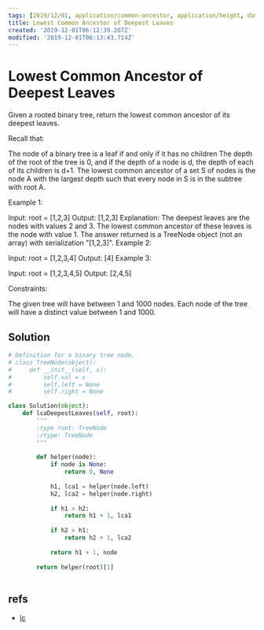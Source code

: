 ```yaml
---
tags: [2019/12/01, application/common-ancestor, application/height, data structure/tree, leetcode/1123]
title: Lowest Common Ancestor of Deepest Leaves
created: '2019-12-01T06:12:39.267Z'
modified: '2019-12-01T06:13:43.714Z'
---
```


# Lowest Common Ancestor of Deepest Leaves

Given a rooted binary tree, return the lowest common ancestor of its deepest leaves.

Recall that:

The node of a binary tree is a leaf if and only if it has no children
The depth of the root of the tree is 0, and if the depth of a node is d, the depth of each of its children is d+1.
The lowest common ancestor of a set S of nodes is the node A with the largest depth such that every node in S is in the subtree with root A.
 

Example 1:

Input: root = [1,2,3]
Output: [1,2,3]
Explanation: 
The deepest leaves are the nodes with values 2 and 3.
The lowest common ancestor of these leaves is the node with value 1.
The answer returned is a TreeNode object (not an array) with serialization "[1,2,3]".
Example 2:

Input: root = [1,2,3,4]
Output: [4]
Example 3:

Input: root = [1,2,3,4,5]
Output: [2,4,5]
 

Constraints:

The given tree will have between 1 and 1000 nodes.
Each node of the tree will have a distinct value between 1 and 1000.

## Solution

```python
# Definition for a binary tree node.
# class TreeNode(object):
#     def __init__(self, x):
#         self.val = x
#         self.left = None
#         self.right = None

class Solution(object):
    def lcaDeepestLeaves(self, root):
        """
        :type root: TreeNode
        :rtype: TreeNode
        """
        
        def helper(node):
            if node is None:
                return 0, None
            
            h1, lca1 = helper(node.left)
            h2, lca2 = helper(node.right)
            
            if h1 > h2:
                return h1 + 1, lca1
            
            if h2 > h1:
                return h2 + 1, lca2
            
            return h1 + 1, node
        
        return helper(root)[1]
            
```

## refs

* [lc](https://leetcode.com/problems/lowest-common-ancestor-of-deepest-leaves/)
